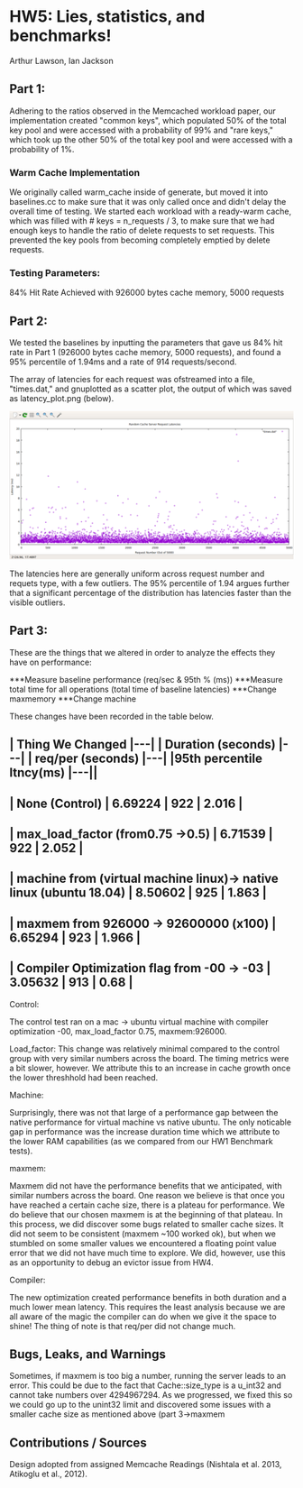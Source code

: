 # HW5: Lies, statistics, and benchmarks!
Arthur Lawson, Ian Jackson

## Part 1:

Adhering to the ratios observed in the Memcached workload paper, our implementation created "common keys", which populated 50% of the total key pool and were accessed with a probability of 99% and "rare keys," which took up the other 50% of the total key pool and were accessed with a probability of 1%.

### Warm Cache Implementation
We originally called warm_cache inside of generate, but moved it into baselines.cc to make sure that it was only called once and didn't delay the overall time of testing.
We started each workload with a ready-warm cache, which was filled with # keys = n_requests / 3, to make sure that we had enough keys to handle the ratio of delete requests to set requests. This prevented the key pools from becoming completely emptied by delete requests.

### Testing Parameters:

84% Hit Rate Achieved with 926000 bytes cache memory, 5000 requests


## Part 2:

We tested the baselines by inputting the parameters that gave us 84% hit rate in Part 1 (926000 bytes cache memory, 5000 requests), and found a 95% percentile of 1.94ms and a rate of 914 requests/second.

The array of latencies for each request was ofstreamed into a file, "times.dat," and gnuplotted as a scatter plot, the output of which was saved as latency_plot.png (below).

![Plot](latency_plot.png)

The latencies here are generally uniform across request number and requets type, with a few outliers. The 95% percentile of 1.94 argues further that a significant percentage of the distribution has latencies faster than the visible outliers.

## Part 3:

These are the things that we altered in order to analyze the effects they have on performance:

***Measure baseline performance (req/sec & 95th % (ms)) 
***Measure total time for all operations (total time of baseline latencies)
***Change maxmemory
***Change machine

These changes have been recorded in the table below.

| Thing We Changed   |---|                  | Duration (seconds) |---| | req/per (seconds) |---| |95th percentile ltncy(ms) |---||
-----------------------------------------------------------------------------------------------------------
| None (Control)                       | 6.69224            | 922               | 2.016                   |
-----------------------------------------------------------------------------------------------------------
| max_load_factor (from0.75 ->0.5)     | 6.71539            | 922               | 2.052                   |
-----------------------------------------------------------------------------------------------------------
| machine from (virtual machine linux)-> native linux (ubuntu 18.04) | 8.50602            | 925               | 1.863                   |
-----------------------------------------------------------------------------------------------------------
| maxmem from 926000 -> 92600000 (x100)                               | 6.65294            | 923               | 1.966                   |
-----------------------------------------------------------------------------------------------------------
| Compiler Optimization flag from -00 -> -03           | 3.05632            | 913               | 0.68                    |
-----------------------------------------------------------------------------------------------------------

Control:

The control test ran on a mac -> ubuntu virtual machine with compiler optimization -00, max_load_factor 0.75, maxmem:926000.

Load_factor:
This change was relatively minimal compared to the control group with very similar numbers across the board. The timing metrics were a bit slower, however. We attribute this to an increase in cache growth once the lower threshhold had been reached.

Machine:

Surprisingly, there was not that large of a performance gap between the native performance for virtual machine vs native ubuntu. The only noticable gap in performance was the increase duration time which we attribute to the lower RAM capabilities (as we compared from our HW1 Benchmark tests).

maxmem:

Maxmem did not have the performance benefits that we anticipated, with similar numbers across the board. One reason we believe is that once you have reached a certain cache size, there is a plateau for performance. We do believe that our chosen maxmem is at the beginning of that plateau. In this process, we did discover some bugs related to smaller cache sizes. It did not seem to be consistent (maxmem ~100 worked ok), but when we stumbled on some smaller values we encountered a floating point value error that we did not have much time to explore. We did, however, use this as an opportunity to debug an evictor issue from HW4.

Compiler:

The new optimization created performance benefits in both duration and a much lower mean latency. This requires the least analysis because we are all aware of the magic the compiler can do when we give it the space to shine! The thing of note is that req/per did not change much.

## Bugs, Leaks, and Warnings
Sometimes, if maxmem is too big a number, running the server leads to an error. This could be due to the fact that Cache::size_type is a u_int32 and cannot take numbers over 4294967294. As we progressed, we fixed this so we could go up to the unint32 limit and discovered some issues with a smaller cache size as mentioned above (part 3->maxmem

## Contributions / Sources
Design adopted from assigned Memcache Readings (Nishtala et al. 2013, Atikoglu et al., 2012).
